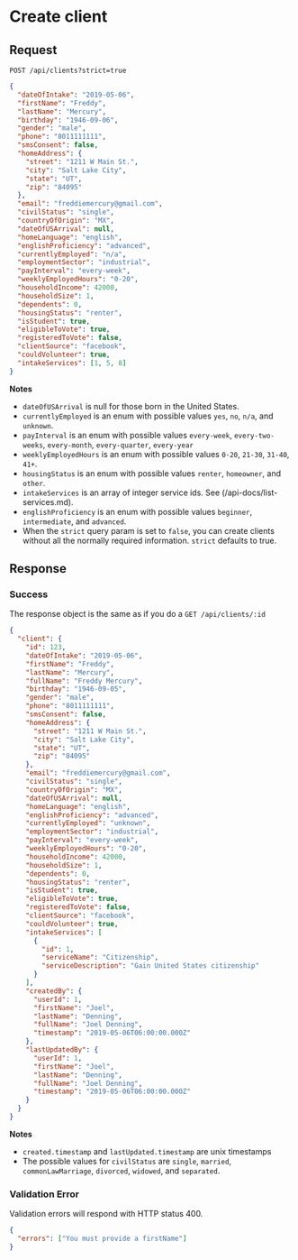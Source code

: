 # Create client

## Request

```http
POST /api/clients?strict=true
```

```json
{
  "dateOfIntake": "2019-05-06",
  "firstName": "Freddy",
  "lastName": "Mercury",
  "birthday": "1946-09-06",
  "gender": "male",
  "phone": "8011111111",
  "smsConsent": false,
  "homeAddress": {
    "street": "1211 W Main St.",
    "city": "Salt Lake City",
    "state": "UT",
    "zip": "84095"
  },
  "email": "freddiemercury@gmail.com",
  "civilStatus": "single",
  "countryOfOrigin": "MX",
  "dateOfUSArrival": null,
  "homeLanguage": "english",
  "englishProficiency": "advanced",
  "currentlyEmployed": "n/a",
  "employmentSector": "industrial",
  "payInterval": "every-week",
  "weeklyEmployedHours": "0-20",
  "householdIncome": 42000,
  "householdSize": 1,
  "dependents": 0,
  "housingStatus": "renter",
  "isStudent": true,
  "eligibleToVote": true,
  "registeredToVote": false,
  "clientSource": "facebook",
  "couldVolunteer": true,
  "intakeServices": [1, 5, 8]
}
```

**Notes**

- `dateOfUSArrival` is null for those born in the United States.
- `currentlyEmployed` is an enum with possible values `yes`, `no`, `n/a`, and `unknown`.
- `payInterval` is an enum with possible values `every-week`, `every-two-weeks`, `every-month`, `every-quarter`, `every-year`
- `weeklyEmployedHours` is an enum with possible values `0-20`, `21-30`, `31-40`, `41+`.
- `housingStatus` is an enum with possible values `renter`, `homeowner`, and `other`.
- `intakeServices` is an array of integer service ids. See (/api-docs/list-services.md).
- `englishProficiency` is an enum with possible values `beginner`, `intermediate`, and `advanced`.
- When the `strict` query param is set to `false`, you can create clients without all the normally required information. `strict` defaults to true.

## Response

### Success

The response object is the same as if you do a `GET /api/clients/:id`

```json
{
  "client": {
    "id": 123,
    "dateOfIntake": "2019-05-06",
    "firstName": "Freddy",
    "lastName": "Mercury",
    "fullName": "Freddy Mercury",
    "birthday": "1946-09-05",
    "gender": "male",
    "phone": "8011111111",
    "smsConsent": false,
    "homeAddress": {
      "street": "1211 W Main St.",
      "city": "Salt Lake City",
      "state": "UT",
      "zip": "84095"
    },
    "email": "freddiemercury@gmail.com",
    "civilStatus": "single",
    "countryOfOrigin": "MX",
    "dateOfUSArrival": null,
    "homeLanguage": "english",
    "englishProficiency": "advanced",
    "currentlyEmployed": "unknown",
    "employmentSector": "industrial",
    "payInterval": "every-week",
    "weeklyEmployedHours": "0-20",
    "householdIncome": 42000,
    "householdSize": 1,
    "dependents": 0,
    "housingStatus": "renter",
    "isStudent": true,
    "eligibleToVote": true,
    "registeredToVote": false,
    "clientSource": "facebook",
    "couldVolunteer": true,
    "intakeServices": [
      {
        "id": 1,
        "serviceName": "Citizenship",
        "serviceDescription": "Gain United States citizenship"
      }
    ],
    "createdBy": {
      "userId": 1,
      "firstName": "Joel",
      "lastName": "Denning",
      "fullName": "Joel Denning",
      "timestamp": "2019-05-06T06:00:00.000Z"
    },
    "lastUpdatedBy": {
      "userId": 1,
      "firstName": "Joel",
      "lastName": "Denning",
      "fullName": "Joel Denning",
      "timestamp": "2019-05-06T06:00:00.000Z"
    }
  }
}
```

**Notes**

- `created.timestamp` and `lastUpdated.timestamp` are unix timestamps
- The possible values for `civilStatus` are `single`, `married`, `commonLawMarriage`, `divorced`, `widowed`, and `separated`.

### Validation Error

Validation errors will respond with HTTP status 400.

```json
{
  "errors": ["You must provide a firstName"]
}
```
